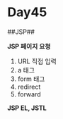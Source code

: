 # Day45

##JSP##

**JSP 페이지 요청**

1. URL 직접 입력
2. a 태그
3. form 태그
4. redirect
5. forward

**JSP EL, JSTL**